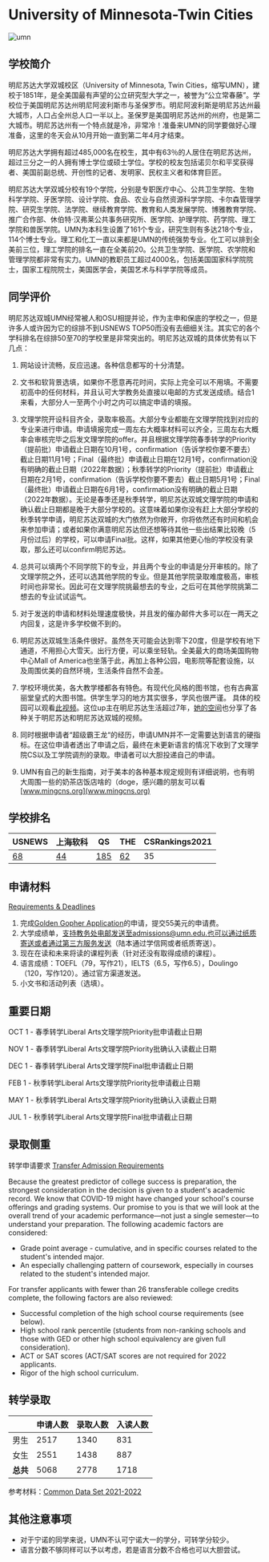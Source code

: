 # University of Minnesota-Twin Cities

![umn](https://user-images.githubusercontent.com/80454689/197106582-93fe7a64-a706-48af-8fce-18d246d300ba.jpg)

## 学校简介

明尼苏达大学双城校区（University of Minnesota, Twin Cities，缩写UMN），建校于1851年，是全美国最有声望的公立研究型大学之一，被誉为“公立常春藤”。学校位于美国明尼苏达州明尼阿波利斯市与圣保罗市。明尼阿波利斯是明尼苏达州最大城市，人口占全州总人口一半以上。圣保罗是美国明尼苏达州的州府，也是第二大城市。明尼苏达州有一个特点就是冷，非常冷！准备来UMN的同学要做好心理准备，这里的冬天会从10月开始一直到第二年4月才结束。

明尼苏达大学拥有超过485,000名在校生，其中有63％的人居住在明尼苏达州，超过三分之一的人拥有博士学位或硕士学位。学校的校友包括诺贝尔和平奖获得者、美国前副总统、开创性的记者、发明家、民权主义者和体育巨匠。

明尼苏达大学双城分校有19个学院，分别是专职医疗中心、公共卫生学院、生物科学学院、牙医学院、设计学院、食品、农业与自然资源科学学院、卡尔森管理学院、研究生学院、法学院、继续教育学院、教育和人类发展学院、博雅教育学院、推广合作部、休伯特·汉弗莱公共事务研究所、医学院、护理学院、药学院、理工学院和兽医学院。UMN为本科生设置了161个专业，研究生则有多达218个专业，114个博士专业。理工和化工一直以来都是UMN的传统强势专业。化工可以排到全美前三位，理工学院的排名一直在全美前20。公共卫生学院、医学院、农学院和管理学院都非常有实力。UMN的教职员工超过4000名，包括美国国家科学院院士，国家工程院院士，美国医学会，美国艺术与科学学院等成员。

## 同学评价

明尼苏达双城UMN经常被人和OSU相提并论，作为主申和保底的学校之一，但是许多人或许因为它的综排不到USNEWS TOP50而没有去细细关注。其实它的各个学科排名在综排50至70的学校里是非常突出的。明尼苏达双城的具体优势有以下几点：

1. 网站设计流畅，反应迅速。各种信息都写的十分清楚。

2. 文书和软背景选填，如果你不愿意再花时间，实际上完全可以不用填。不需要初高中的任何材料，并且认可大学教务处直接以电邮的方式发送成绩。结合1来看，大部分人一至两个小时之内可以搞定申请的填报。

3. 文理学院开设科目齐全，录取率极高。大部分专业都能在文理学院找到对应的专业来进行申请。申请填报完成一周左右大概率材料可以齐全，三周左右大概率会审核完毕之后发文理学院的offer。并且根据文理学院春季转学的Priority（提前批）申请截止日期在10月1号，confirmation（告诉学校你要不要去）截止日期11月1号；Final（最终批）申请截止日期在12月1号，confirmation没有明确的截止日期（2022年数据）；秋季转学的Priority（提前批）申请截止日期在2月1号，confirmation（告诉学校你要不要去）截止日期5月1号；Final（最终批）申请截止日期在6月1号，confirmation没有明确的截止日期（2022年数据）。无论是春季还是秋季转学，明尼苏达双城文理学院的申请和确认截止日期都是晚于大部分学校的。这意味着如果你没有赶上大部分学校的秋季转学申请，明尼苏达双城的大门依然为你敞开，你将依然还有时间和机会来参加申请；或者如果你满意明尼苏达但还想等待其他一些出结果比较晚（5月份过后）的学校，可以申请Final批。这样，如果其他更心怡的学校没有录取，那么还可以confirm明尼苏达。

4. 总共可以填两个不同学院下的专业，并且两个专业的申请是分开审核的。除了文理学院之外，还可以选其他学院的专业。但是其他学院录取难度极高，审核时间也非常长。因此可在文理学院挑最想去的专业，之后可在其他学院挑第二想去的专业试试运气。

5. 对于发送的申请和材料处理速度极快，并且发的催办邮件大多可以在一两天之内回复，这是许多学校做不到的。

6. 明尼苏达双城生活条件很好。虽然冬天可能会达到零下20度，但是学校有地下通道，不用担心大雪天。出行方便，可以乘坐轻轨。全美最大的商场美国购物中心Mall of America也坐落于此，再加上各种公园，电影院等配套设施，以及周围优美的自然环境，生活条件自然不会差。

7. 学校环境优美，各大教学楼都各有特色。有现代化风格的图书馆，也有古典富丽堂皇式的大图书馆。供学生学习的地方其实很多，学风也很严谨。
具体的校园可以观看[此视频](https://www.bilibili.com/video/BV1J4411m7zy?spm_id_from=333.999.0.0)。这位up主在明尼苏达生活超过7年，[她的空间](https://space.bilibili.com/337678006)也分享了各种关于明尼苏达和明尼苏达双城的视频。

8. 同时根据申请者“超级霸王龙“的经历，申请UMN并不一定需要达到语言的硬指标。在这位申请者透出了申请之后，最终在未更新语言的情况下收到了文理学院CS以及工学院调剂的录取。申请者可以大胆投递自己的申请。

9. UMN有自己的新生指南，对于美本的各种基本规定规则有详细说明，也有明大周围一些的奶茶店饭店啥的（doge，感兴趣的朋友可以看[www.mingcns.org](www.mingcns.org)

## 学校排名

| USNEWS | 上海软科 | QS | THE | CSRankings2021 |
| --- | --- | --- | --- | ---|
| [68](https://www.usnews.com/best-colleges/university-of-minnesota-twin-cities-3969) | [44](https://www.shanghairanking.com/institution/university-of-minnesota-twin-cities) | [185](https://www.topuniversities.com/universities/university-minnesota-twin-cities) | [62](https://www.timeshighereducation.com/world-university-rankings/university-minnesota) | 35 |

## 申请材料

[Requirements & Deadlines](https://admissions.tc.umn.edu/admissions/transfer-admission-timeline)

1. 完成[Golden Gopher Application](https://umntc.mycollegeapplication.org/Login.aspx)的申请，提交55美元的申请费。
2. 大学成绩单，支持教务处电邮发送至admissions@umn.edu.也可以通过纸质寄送或者通过第三方服务发送（陆本通过学信网或者纸质寄送）。
3. 现在在读和未来将读的课程列表（针对还没有取得成绩的课程）。
4. 语言成绩：TOEFL（79，写作21），IELTS（6.5，写作6.5），Doulingo（120，写作120）。通过官方渠道发送。
5. 小文书和活动列表（选填）。

## 重要日期

OCT 1 - 春季转学Liberal Arts文理学院Priority批申请截止日期

NOV 1 - 春季转学Liberal Arts文理学院Priority批确认入读截止日期

DEC 1 - 春季转学Liberal Arts文理学院Final批申请截止日期 

FEB 1 - 秋季转学Liberal Arts文理学院Priority批申请截止日期

MAY 1 - 秋季转学Liberal Arts文理学院Priority批确认入读截止日期

JUL 1 - 秋季转学Liberal Arts文理学院Final批申请截止日期



## 录取侧重

转学申请要求 [Transfer Admission Requirements](https://admissions.tc.umn.edu/admissions/transfer-admission/transfer-admission-requirements)

Because the greatest predictor of college success is preparation, the strongest consideration in the decision is given to a student's academic record. We know that COVID-19 might have changed your school's course offerings and grading systems. Our promise to you is that we will look at the overall trend of your academic performance—not just a single semester—to understand your preparation. The following academic factors are considered:

- Grade point average - cumulative, and in specific courses related to the student's intended major.
- An especially challenging pattern of coursework, especially in courses related to the student's intended major.

For transfer applicants with fewer than 26 transferable college credits complete, the following factors are also reviewed:

- Successful completion of the high school course requirements (see below).
- High school rank percentile (students from non-ranking schools and those with GED or other high school equivalency are given full consideration).
- ACT or SAT scores (ACT/SAT scores are not required for 2022 applicants.
- Rigor of the high school curriculum.

## 转学录取

| | 申请人数 | 录取人数 | 入读人数 |
|---|---|---|---|
| 男生 | 2517 | 1340 | 831 |
| 女生 | 2551 | 1438 | 887|
| **总共** | 5068 | 2778 | 1718 |

参考材料：[Common Data Set 2021-2022](https://idr.umn.edu/sites/idr.umn.edu/files/cds_2021_2022_tc.pdf)

## 其他注意事项

- 对于宁诺的同学来说，UMN不认可宁诺大一的学分，可转学分较少。
- 语言分数不够同样可以予以考虑，若是语言分数不合格也可以大胆尝试。

